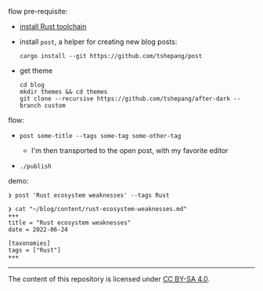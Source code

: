 flow pre-requisite:

- [install Rust toolchain]

- install `post`, a helper for creating new blog posts:

      cargo install --git https://github.com/tshepang/post

- get theme

      cd blog
      mkdir themes && cd themes
      git clone --recursive https://github.com/tshepang/after-dark --branch custom

flow:

- `post some-title --tags some-tag some-other-tag`

  + I'm then transported to the open post, with my favorite editor

- `./publish`

demo:

```
❯ post 'Rust ecosystem weaknesses' --tags Rust

❯ cat "~/blog/content/rust-ecosystem-weaknesses.md"
+++
title = "Rust ecosystem weaknesses"
date = 2022-06-24

[taxonomies]
tags = ["Rust"]
+++
```

---

The content of this repository is licensed under [CC BY-SA 4.0].

[install Rust toolchain]: https://rust-lang.org/install
[CC BY-SA 4.0]: http://creativecommons.org/licenses/by-sa/4.0

